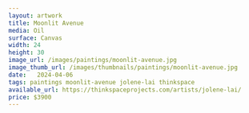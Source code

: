 ```yaml
---
layout: artwork
title: Moonlit Avenue
media: Oil
surface: Canvas
width: 24
height: 30
image_url: /images/paintings/moonlit-avenue.jpg
image_thumb_url: /images/thumbnails/paintings/moonlit-avenue.jpg
date:   2024-04-06
tags: paintings moonlit-avenue jolene-lai thinkspace
available_url: https://thinkspaceprojects.com/artists/jolene-lai/
price: $3900
---
```


